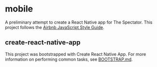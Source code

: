 # mobile

A preliminary attempt to create a React Native app for The Spectator. This project follows the [Airbnb JavaScript Style Guide](https://github.com/airbnb/javascript/).

## create-react-native-app
This project was bootstrapped with Create React Native App. For more information on performing common tasks, see [BOOTSTRAP.md](BOOTSTRAP.md).